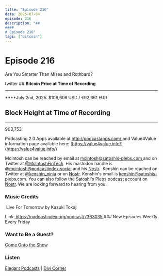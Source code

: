 ```yaml
---
title: "Episode 216"
date: 2025-07-04
episode: 216
description: "## 
#### 
# Episode 216"
tags: ["bitcoin"]
---
```


## 
#### 
# Episode 216

Are You Smarter Than Mises and Rothbard?

twitter ## **Bitcoin Price at Time of Recording**
** **

****July 2nd, 2025: $109,606 USD / €92,361 EUR

## **Block Height at Time of Recording**
****

903,753

Podcasting 2.0 Apps available at [http://podcastapps.com/ ](http://newpodcastapps.com/) and Value4Value information page available here: [https://value4value.info/](https://value4value.info/)

McIntosh can be reached by email at [mcintosh@satoshis-plebs.com ](mailto:mcintosh@satoshis-plebs.com)and on Twitter at [@McIntoshFinTech](https://x.com/McIntoshFinTech). His mastodon handle is @mcintosh@podcastindex.social and his [Nostr](https://njump.me/npub197swtr3ymz7aw72tu7eqspxjta7zwcwf23uw4fxyxe2r2eyrfa2sdpner3).  Kenshin can be reached on Twitter at [@k](https://x.com/kenshin_ninja)[enshin_ninja](https://x.com/kenshin_ninja) or on [Nostr](https://njump.me/npub10xxhztawwgtuapdej49q5jgfawu5p0f2j2tzuaxxww2hl546ct3sr7pcjl). Kenshin's email is [kenshin@satoshis-plebs.com.](mailto:kenshin@satoshis-plebs.com) You can also follow the Satoshi's Plebs podcast account on [Nostr](https://njump.me/npub1hkkcygtuz63jccf3ls63eqltrkztnx2n0kqtq2qgeqq6e52x9xyqpyfvlm). We are looking forward to hearing from you!

### Music Credits

 Live For Tomorrow by Kazuki Tokaji

Link:[ https://podcastindex.org/podcast/7363035 ](https://podcastindex.org/podcast/7363035)### New Episodes Weekly
Every Friday

### Want to Be a Guest?
[Come Onto the Show](#)

### Listen
[Elegant Podcasts](#)  |  [Divi Corner](#)